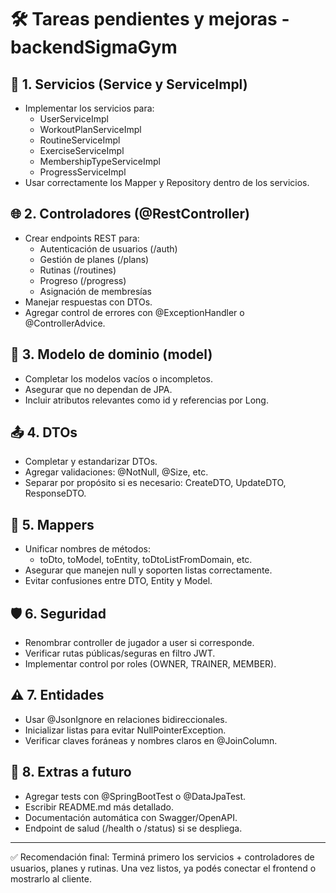 
# 🛠️ Tareas pendientes y mejoras - backendSigmaGym

## 🔧 1. Servicios (Service y ServiceImpl)
- Implementar los servicios para:
  - UserServiceImpl
  - WorkoutPlanServiceImpl
  - RoutineServiceImpl
  - ExerciseServiceImpl
  - MembershipTypeServiceImpl
  - ProgressServiceImpl
- Usar correctamente los Mapper y Repository dentro de los servicios.

## 🌐 2. Controladores (@RestController)
- Crear endpoints REST para:
  - Autenticación de usuarios (/auth)
  - Gestión de planes (/plans)
  - Rutinas (/routines)
  - Progreso (/progress)
  - Asignación de membresías
- Manejar respuestas con DTOs.
- Agregar control de errores con @ExceptionHandler o @ControllerAdvice.

## 🧱 3. Modelo de dominio (model)
- Completar los modelos vacíos o incompletos.
- Asegurar que no dependan de JPA.
- Incluir atributos relevantes como id y referencias por Long.

## 📤 4. DTOs
- Completar y estandarizar DTOs.
- Agregar validaciones: @NotNull, @Size, etc.
- Separar por propósito si es necesario: CreateDTO, UpdateDTO, ResponseDTO.

## 🔁 5. Mappers
- Unificar nombres de métodos:
  - toDto, toModel, toEntity, toDtoListFromDomain, etc.
- Asegurar que manejen null y soporten listas correctamente.
- Evitar confusiones entre DTO, Entity y Model.

## 🛡️ 6. Seguridad
- Renombrar controller de jugador a user si corresponde.
- Verificar rutas públicas/seguras en filtro JWT.
- Implementar control por roles (OWNER, TRAINER, MEMBER).

## ⚠️ 7. Entidades
- Usar @JsonIgnore en relaciones bidireccionales.
- Inicializar listas para evitar NullPointerException.
- Verificar claves foráneas y nombres claros en @JoinColumn.

## 🧪 8. Extras a futuro
- Agregar tests con @SpringBootTest o @DataJpaTest.
- Escribir README.md más detallado.
- Documentación automática con Swagger/OpenAPI.
- Endpoint de salud (/health o /status) si se despliega.

---

✅ Recomendación final:
Terminá primero los servicios + controladores de usuarios, planes y rutinas. Una vez listos, ya podés conectar el frontend o mostrarlo al cliente.
